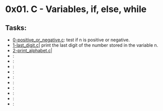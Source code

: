 # 0x01. C - Variables, if, else, while
## Tasks:

* [0-positive_or_negative.c](./0-positive_or_negative.c): test if n is positive or negative.
* [1-last_digit.c](./1-last_digit.c)| print the last digit of the number stored in the variable n.
* [2-print_alphabet.c](./2-print_alphabet.c)|
* []():
* []():
* []():
* []():
* []():
* []():
* []():
* []():
* []():
* []():

